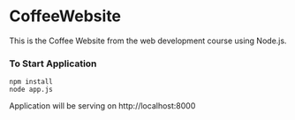 # CoffeeWebsite
This is the Coffee Website from the web development course using Node.js.

### To Start Application

```terminal
npm install
node app.js
```

Application will be serving on http://localhost:8000
